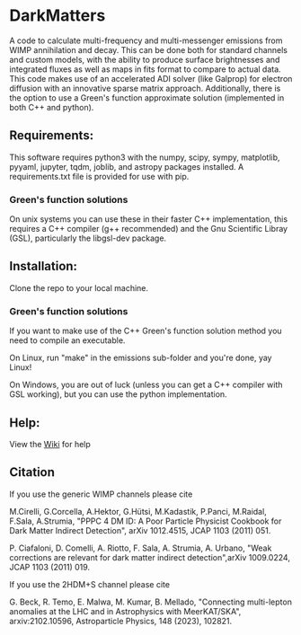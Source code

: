 # DarkMatters
A code to calculate multi-frequency and multi-messenger emissions from WIMP annihilation and decay. This can be done both for standard channels and custom models, with the ability to produce surface brightnesses and integrated fluxes as well as maps in fits format to compare to actual data. This code makes use of an accelerated ADI solver (like Galprop) for electron diffusion with an innovative sparse matrix approach. Additionally, there is the option to use a Green's function approximate solution (implemented in both C++ and python).

## Requirements:
This software requires python3 with the numpy, scipy, sympy, matplotlib, pyyaml, jupyter, tqdm, joblib, and astropy packages installed. A requirements.txt file is provided for use with pip.

### Green's function solutions
On unix systems you can use these in their faster C++ implementation, this requires a C++ compiler (g++ recommended) and the Gnu Scientific Libray (GSL), particularly the libgsl-dev package.

## Installation:
Clone the repo to your local machine. 

### Green's function solutions
If you want to make use of the C++ Green's function solution method you need to compile an executable.

On Linux, run "make" in the emissions sub-folder and you're done, yay Linux!

On Windows, you are out of luck (unless you can get a C++ compiler with GSL working), but you can use the python implementation.

## Help:
View the [Wiki](https://github.com/Hyperthetical/DarkMatters/wiki) for help

## Citation
If you use the generic WIMP channels please cite 

M.Cirelli, G.Corcella, A.Hektor, G.Hütsi, M.Kadastik, P.Panci, M.Raidal, F.Sala, A.Strumia, "PPPC 4 DM ID: A Poor Particle Physicist Cookbook for Dark Matter Indirect Detection", arXiv 1012.4515, JCAP 1103 (2011) 051. 

P. Ciafaloni, D. Comelli, A. Riotto, F. Sala, A. Strumia, A. Urbano, "Weak corrections are relevant for dark matter indirect detection",arXiv 1009.0224, JCAP 1103 (2011) 019.

If you use the 2HDM+S channel please cite

G. Beck, R. Temo, E. Malwa, M. Kumar, B. Mellado, "Connecting multi-lepton anomalies at the LHC and in Astrophysics with MeerKAT/SKA", arxiv:2102.10596, Astroparticle Physics, 148 (2023), 102821.